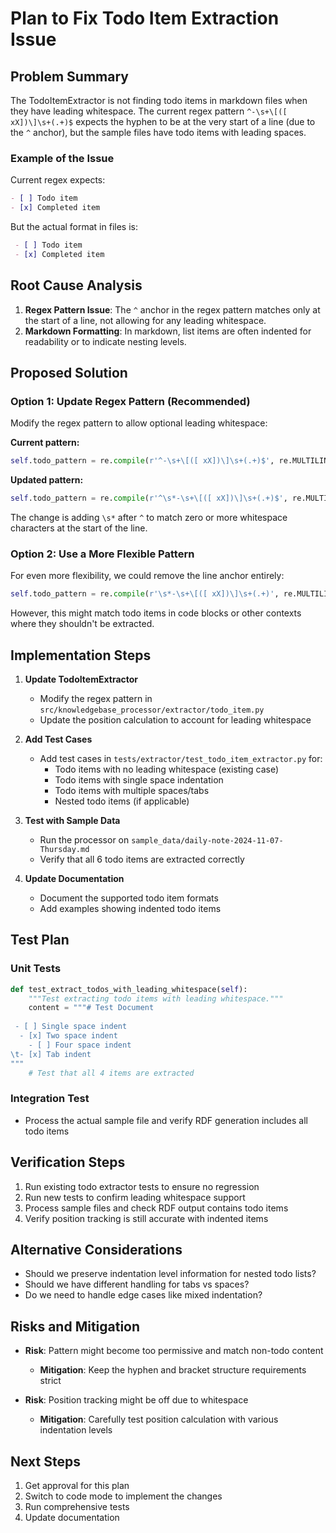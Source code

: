 # Plan to Fix Todo Item Extraction Issue

## Problem Summary

The TodoItemExtractor is not finding todo items in markdown files when they have leading whitespace. The current regex pattern `^-\s+\[([ xX])\]\s+(.+)$` expects the hyphen to be at the very start of a line (due to the `^` anchor), but the sample files have todo items with leading spaces.

### Example of the Issue

Current regex expects:
```markdown
- [ ] Todo item
- [x] Completed item
```

But the actual format in files is:
```markdown
 - [ ] Todo item
 - [x] Completed item
```

## Root Cause Analysis

1. **Regex Pattern Issue**: The `^` anchor in the regex pattern matches only at the start of a line, not allowing for any leading whitespace.
2. **Markdown Formatting**: In markdown, list items are often indented for readability or to indicate nesting levels.

## Proposed Solution

### Option 1: Update Regex Pattern (Recommended)
Modify the regex pattern to allow optional leading whitespace:

**Current pattern:**
```python
self.todo_pattern = re.compile(r'^-\s+\[([ xX])\]\s+(.+)$', re.MULTILINE)
```

**Updated pattern:**
```python
self.todo_pattern = re.compile(r'^\s*-\s+\[([ xX])\]\s+(.+)$', re.MULTILINE)
```

The change is adding `\s*` after `^` to match zero or more whitespace characters at the start of the line.

### Option 2: Use a More Flexible Pattern
For even more flexibility, we could remove the line anchor entirely:
```python
self.todo_pattern = re.compile(r'\s*-\s+\[([ xX])\]\s+(.+)', re.MULTILINE)
```

However, this might match todo items in code blocks or other contexts where they shouldn't be extracted.

## Implementation Steps

1. **Update TodoItemExtractor**
   - Modify the regex pattern in `src/knowledgebase_processor/extractor/todo_item.py`
   - Update the position calculation to account for leading whitespace

2. **Add Test Cases**
   - Add test cases in `tests/extractor/test_todo_item_extractor.py` for:
     - Todo items with no leading whitespace (existing case)
     - Todo items with single space indentation
     - Todo items with multiple spaces/tabs
     - Nested todo items (if applicable)

3. **Test with Sample Data**
   - Run the processor on `sample_data/daily-note-2024-11-07-Thursday.md`
   - Verify that all 6 todo items are extracted correctly

4. **Update Documentation**
   - Document the supported todo item formats
   - Add examples showing indented todo items

## Test Plan

### Unit Tests
```python
def test_extract_todos_with_leading_whitespace(self):
    """Test extracting todo items with leading whitespace."""
    content = """# Test Document
    
 - [ ] Single space indent
  - [x] Two space indent
    - [ ] Four space indent
\t- [x] Tab indent
"""
    # Test that all 4 items are extracted
```

### Integration Test
- Process the actual sample file and verify RDF generation includes all todo items

## Verification Steps

1. Run existing todo extractor tests to ensure no regression
2. Run new tests to confirm leading whitespace support
3. Process sample files and check RDF output contains todo items
4. Verify position tracking is still accurate with indented items

## Alternative Considerations

- Should we preserve indentation level information for nested todo lists?
- Should we have different handling for tabs vs spaces?
- Do we need to handle edge cases like mixed indentation?

## Risks and Mitigation

- **Risk**: Pattern might become too permissive and match non-todo content
  - **Mitigation**: Keep the hyphen and bracket structure requirements strict
  
- **Risk**: Position tracking might be off due to whitespace
  - **Mitigation**: Carefully test position calculation with various indentation levels

## Next Steps

1. Get approval for this plan
2. Switch to code mode to implement the changes
3. Run comprehensive tests
4. Update documentation